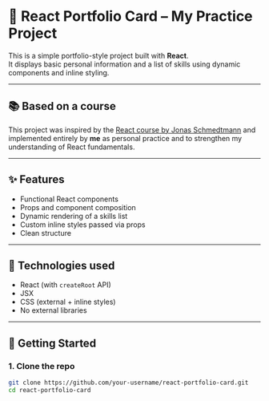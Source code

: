 # 💼 React Portfolio Card – My Practice Project

This is a simple portfolio-style project built with **React**.  
It displays basic personal information and a list of skills using dynamic components and inline styling.

---

## 📚 Based on a course

This project was inspired by the [React course by Jonas Schmedtmann](https://www.udemy.com/course/the-ultimate-react-course/?couponCode=KEEPLEARNING) and implemented entirely by **me** as personal practice and to strengthen my understanding of React fundamentals.

---

## ✨ Features

- Functional React components
- Props and component composition
- Dynamic rendering of a skills list
- Custom inline styles passed via props
- Clean structure

---

## 🧰 Technologies used

- React (with `createRoot` API)
- JSX
- CSS (external + inline styles)
- No external libraries

---

## 🚀 Getting Started

### 1. Clone the repo

```bash
git clone https://github.com/your-username/react-portfolio-card.git
cd react-portfolio-card
```
